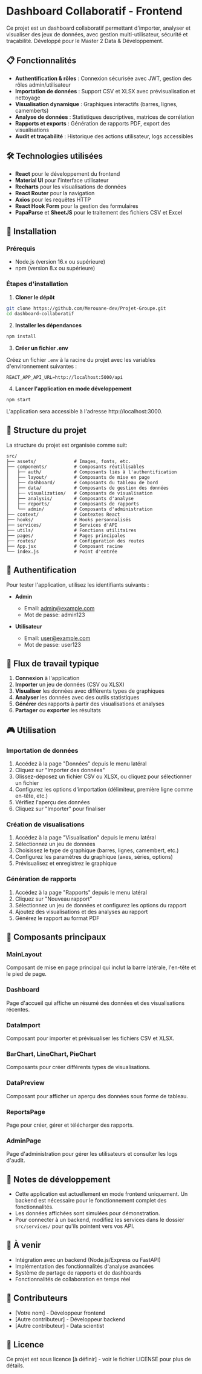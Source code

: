# Dashboard Collaboratif - Frontend

Ce projet est un dashboard collaboratif permettant d'importer, analyser et visualiser des jeux de données, avec gestion multi-utilisateur, sécurité et traçabilité. Développé pour le Master 2 Data & Développement.

## 📋 Fonctionnalités

- **Authentification & rôles** : Connexion sécurisée avec JWT, gestion des rôles admin/utilisateur
- **Importation de données** : Support CSV et XLSX avec prévisualisation et nettoyage
- **Visualisation dynamique** : Graphiques interactifs (barres, lignes, camemberts)
- **Analyse de données** : Statistiques descriptives, matrices de corrélation
- **Rapports et exports** : Génération de rapports PDF, export des visualisations
- **Audit et traçabilité** : Historique des actions utilisateur, logs accessibles

## 🛠️ Technologies utilisées

- **React** pour le développement du frontend
- **Material UI** pour l'interface utilisateur
- **Recharts** pour les visualisations de données
- **React Router** pour la navigation
- **Axios** pour les requêtes HTTP
- **React Hook Form** pour la gestion des formulaires
- **PapaParse** et **SheetJS** pour le traitement des fichiers CSV et Excel

## 🚀 Installation

### Prérequis

- Node.js (version 16.x ou supérieure)
- npm (version 8.x ou supérieure)

### Étapes d'installation

1. **Cloner le dépôt**

```bash
git clone https://github.com/Merouane-dev/Projet-Groupe.git
cd dashboard-collaboratif
```

2. **Installer les dépendances**

```bash
npm install
```

3. **Créer un fichier .env**

Créez un fichier `.env` à la racine du projet avec les variables d'environnement suivantes :

```
REACT_APP_API_URL=http://localhost:5000/api
```

4. **Lancer l'application en mode développement**

```bash
npm start
```

L'application sera accessible à l'adresse http://localhost:3000.

## 📁 Structure du projet

La structure du projet est organisée comme suit:

```
src/
├── assets/              # Images, fonts, etc.
├── components/          # Composants réutilisables
│   ├── auth/            # Composants liés à l'authentification
│   ├── layout/          # Composants de mise en page
│   ├── dashboard/       # Composants du tableau de bord
│   ├── data/            # Composants de gestion des données
│   ├── visualization/   # Composants de visualisation
│   ├── analysis/        # Composants d'analyse
│   ├── reports/         # Composants de rapports
│   └── admin/           # Composants d'administration
├── context/             # Contextes React
├── hooks/               # Hooks personnalisés
├── services/            # Services d'API
├── utils/               # Fonctions utilitaires
├── pages/               # Pages principales
├── routes/              # Configuration des routes
├── App.jsx              # Composant racine
└── index.js             # Point d'entrée
```

## 🔐 Authentification

Pour tester l'application, utilisez les identifiants suivants :

- **Admin**
  - Email: admin@example.com
  - Mot de passe: admin123

- **Utilisateur**
  - Email: user@example.com
  - Mot de passe: user123

## 🔄 Flux de travail typique

1. **Connexion** à l'application
2. **Importer** un jeu de données (CSV ou XLSX)
3. **Visualiser** les données avec différents types de graphiques
4. **Analyser** les données avec des outils statistiques
5. **Générer** des rapports à partir des visualisations et analyses
6. **Partager** ou **exporter** les résultats

## 🎮 Utilisation

### Importation de données

1. Accédez à la page "Données" depuis le menu latéral
2. Cliquez sur "Importer des données"
3. Glissez-déposez un fichier CSV ou XLSX, ou cliquez pour sélectionner un fichier
4. Configurez les options d'importation (délimiteur, première ligne comme en-tête, etc.)
5. Vérifiez l'aperçu des données
6. Cliquez sur "Importer" pour finaliser

### Création de visualisations

1. Accédez à la page "Visualisation" depuis le menu latéral
2. Sélectionnez un jeu de données
3. Choisissez le type de graphique (barres, lignes, camembert, etc.)
4. Configurez les paramètres du graphique (axes, séries, options)
5. Prévisualisez et enregistrez le graphique

### Génération de rapports

1. Accédez à la page "Rapports" depuis le menu latéral
2. Cliquez sur "Nouveau rapport"
3. Sélectionnez un jeu de données et configurez les options du rapport
4. Ajoutez des visualisations et des analyses au rapport
5. Générez le rapport au format PDF

## 🧩 Composants principaux

### MainLayout

Composant de mise en page principal qui inclut la barre latérale, l'en-tête et le pied de page.

### Dashboard

Page d'accueil qui affiche un résumé des données et des visualisations récentes.

### DataImport

Composant pour importer et prévisualiser les fichiers CSV et XLSX.

### BarChart, LineChart, PieChart

Composants pour créer différents types de visualisations.

### DataPreview

Composant pour afficher un aperçu des données sous forme de tableau.

### ReportsPage

Page pour créer, gérer et télécharger des rapports.

### AdminPage

Page d'administration pour gérer les utilisateurs et consulter les logs d'audit.

## 📝 Notes de développement

- Cette application est actuellement en mode frontend uniquement. Un backend est nécessaire pour le fonctionnement complet des fonctionnalités.
- Les données affichées sont simulées pour démonstration.
- Pour connecter à un backend, modifiez les services dans le dossier `src/services/` pour qu'ils pointent vers vos API.

## 🚧 À venir

- Intégration avec un backend (Node.js/Express ou FastAPI)
- Implémentation des fonctionnalités d'analyse avancées
- Système de partage de rapports et de dashboards
- Fonctionnalités de collaboration en temps réel

## 👥 Contributeurs

- [Votre nom] - Développeur frontend
- [Autre contributeur] - Développeur backend
- [Autre contributeur] - Data scientist

## 📄 Licence

Ce projet est sous licence [à définir] - voir le fichier LICENSE pour plus de détails.
